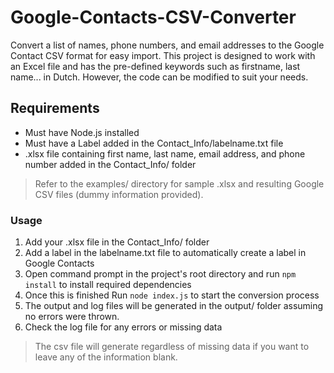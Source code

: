 # Google-Contacts-CSV-Converter

Convert a list of names, phone numbers, and email addresses to the Google Contact CSV format for easy import. 
This project is designed to work with an Excel file and has the pre-defined keywords such as firstname, last name... in Dutch. However, the code can be modified to suit your needs.

## Requirements
* Must have Node.js installed
* Must have a Label added in the Contact_Info/labelname.txt file
* .xlsx file containing first name, last name, email address, and phone number added in the Contact_Info/ folder
>Refer to the examples/ directory for sample .xlsx and resulting Google CSV files (dummy information provided).


### Usage
1. Add your .xlsx file in the Contact_Info/ folder
2. Add a label in the labelname.txt file to automatically create a label in Google Contacts
3. Open command prompt in the project's root directory and run `npm install` to install required dependencies
4. Once this is finished Run `node index.js` to start the conversion process
4. The output and log files will be generated in the output/ folder assuming no errors were thrown.
5. Check the log file for any errors or missing data 
> The csv file will generate regardless of missing data if you want to leave any of the information blank.


